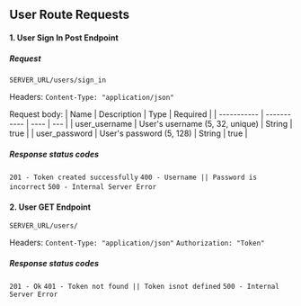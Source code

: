 ## User Route Requests

#### 1. User Sign In Post Endpoint

##### Request

`SERVER_URL/users/sign_in`

Headers:
`Content-Type: "application/json"`

Request body:
| Name | Description | Type | Required |
| ----------- | ----------- | ---- | --- |
| user_username | User's username (5, 32, unique) | String | true |
| user_password | User's password (5, 128) | String | true |

##### Response status codes

`201 - Token created successfully`
`400 - Username || Password is incorrect`
`500 - Internal Server Error`


#### 2. User GET Endpoint

`SERVER_URL/users/`

Headers:
`Content-Type: "application/json"`
`Authorization: "Token"`


##### Response status codes

`201 - Ok`
`401 - Token not found || Token isnot defined`
`500 - Internal Server Error`